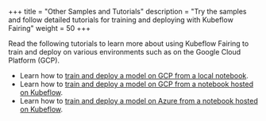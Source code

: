 +++
title = "Other Samples and Tutorials"
description = "Try the samples and follow detailed tutorials for training and deploying with Kubeflow Fairing"
weight = 50
+++

Read the following tutorials to learn more about using Kubeflow Fairing to train
and deploy on various environments such as on the Google Cloud Platform (GCP).

*  Learn how to [train and deploy a model on GCP from a local
   notebook][gcp-local].
*  Learn how to [train and deploy a model on GCP from a notebook hosted on
   Kubeflow][gcp-kubeflow].
*  Learn how to [train and deploy a model on Azure from a notebook hosted on
   Kubeflow][azure-fairing].

[gcp-local]: /docs/fairing/gcp/tutorials/gcp-local-notebook/
[gcp-kubeflow]: /docs/fairing/gcp/tutorials/gcp-kubeflow-notebook/
[azure-fairing]: /docs/fairing/azure/
